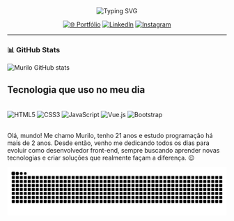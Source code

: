 <div align="center">
  <img src="https://readme-typing-svg.demolab.com?font=Fira+Code&size=24&pause=1000&color=00BFFF&center=true&vCenter=true&width=500&lines=Ol%C3%A1!+Eu+sou+o+Murilo+Oliveira+%F0%9F%91%8B;Desenvolvedor+Front-end+%F0%9F%96%A5%EF%B8%8F" alt="Typing SVG" />
</div>

<div align="center">

[![🌐 Portfólio](https://img.shields.io/badge/Portf%C3%B3lio-portfolio--murilo.vercel.app-0A66C2?style=for-the-badge)](https://portfolio-murilo-three.vercel.app/)
[![LinkedIn](https://img.shields.io/badge/LinkedIn-0077B5?style=for-the-badge&logo=linkedin&logoColor=white)](https://www.linkedin.com/in/murilo-oliveira-28ab52248/)
[![Instagram](https://img.shields.io/badge/Instagram-E4405F?style=for-the-badge&logo=instagram&logoColor=white)](https://www.instagram.com/murilo__15/)

</div>

---

### 📊 GitHub Stats

![Murilo GitHub stats](https://github-readme-stats.vercel.app/api?username=devMuriloOliveira&show_icons=true&theme=tokyonight)

## Tecnologia  que uso no meu dia

<div style="display: inline_block"><br/>
  <img align="center" alt="HTML5" src="https://img.shields.io/badge/HTML5-E34F26?style=for-the-badge&logo=html5&logoColor=white">
  <img align="center" alt="CSS3" src="https://img.shields.io/badge/CSS3-1572B6?style=for-the-badge&logo=css3&logoColor=white">
  <img align="center" alt="JavaScript" src="https://img.shields.io/badge/JavaScript-F7DF1E?style=for-the-badge&logo=javascript&logoColor=black">
  <img align="center" alt="Vue.js" src="https://img.shields.io/badge/Vue.js-4FC08D?style=for-the-badge&logo=vue.js&logoColor=white">
  <img align="center" alt="Bootstrap" src="https://img.shields.io/badge/Bootstrap-563D7C?style=for-the-badge&logo=bootstrap&logoColor=white">
</div><br/>


Olá, mundo!
Me chamo Murilo, tenho 21 anos e estudo programação há mais de 2 anos. Desde então, venho me dedicando todos os dias para evoluir como desenvolvedor front-end, sempre buscando aprender novas tecnologias e criar soluções que realmente façam a diferença. 😉

<picture align="center">
  <source media="(prefers-color-scheme: dark)" srcset="https://raw.githubusercontent.com/devMuriloOliveira/devMuriloOliveira/output/github-contribution-grid-snake-dark.svg">
  <source media="(prefers-color-scheme: light)" srcset="https://raw.githubusercontent.com/devMuriloOliveira/devMuriloOliveira/output/github-contribution-grid-snake-dark.svg">
  <img align="center" alt="github contribution grid snake animation" src="https://raw.githubusercontent.com/devMuriloOliveira/devMuriloOliveira/output/github-contribution-grid-snake.svg">
</picture>

